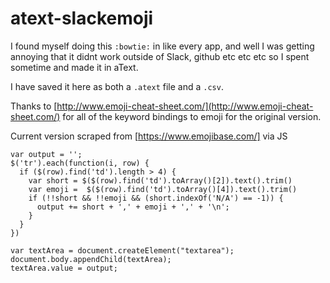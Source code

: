 # atext-slackemoji
 I found myself doing this `:bowtie:` in like every app, and well I was getting annoying that it didnt work outside of Slack, github etc etc etc so I spent sometime and made it in aText.

I have saved it here as both a `.atext` file and a `.csv`.

Thanks to [http://www.emoji-cheat-sheet.com/](http://www.emoji-cheat-sheet.com/) for all of the keyword bindings to emoji for the original version.

Current version scraped from [https://www.emojibase.com/] via JS

    var output = '';
    $('tr').each(function(i, row) {
      if ($(row).find('td').length > 4) {
        var short = $($(row).find('td').toArray()[2]).text().trim()
        var emoji =  $($(row).find('td').toArray()[4]).text().trim()
        if (!!short && !!emoji && (short.indexOf('N/A') == -1)) {
          output += short + ',' + emoji + ',' + '\n';
        }
      }
    })

    var textArea = document.createElement("textarea");
    document.body.appendChild(textArea);
    textArea.value = output;
